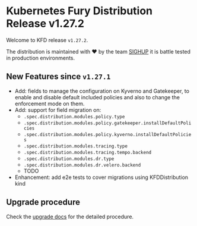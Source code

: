 # Kubernetes Fury Distribution Release v1.27.2

Welcome to KFD release `v1.27.2`.

The distribution is maintained with ❤️ by the team [SIGHUP](https://sighup.io/) it is battle tested in production environments.

## New Features since `v1.27.1`

- Add: fields to manage the configuration on Kyverno and Gatekeeper, to enable and disable default included policies and also to change the enforcement mode on them.
- Add: support for field migration on:
  - `.spec.distribution.modules.policy.type`
  - `.spec.distribution.modules.policy.gatekeeper.installDefaultPolicies`
  - `.spec.distribution.modules.policy.kyverno.installDefaultPolicies`
  - `.spec.distribution.modules.tracing.type`
  - `.spec.distribution.modules.tracing.tempo.backend`
  - `.spec.distribution.modules.dr.type`
  - `.spec.distribution.modules.dr.velero.backend`
  - TODO
- Enhancement: add e2e tests to cover migrations using KFDDistribution kind

## Upgrade procedure

Check the [upgrade docs](https://github.com/sighupio/furyctl/tree/main/docs/upgrades/kfd) for the detailed procedure.

